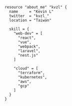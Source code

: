 <!--
**kvzl/kvzl** is a ✨ _special_ ✨ repository because its `README.md` (this file) appears on your GitHub profile.

Here are some ideas to get you started:

- 🔭 I’m currently working on ...
- 🌱 I’m currently learning ...
- 👯 I’m looking to collaborate on ...
- 🤔 I’m looking for help with ...
- 💬 Ask me about ...
- 📫 How to reach me: ...
- 😄 Pronouns: ...
- ⚡ Fun fact: ...
-->

```hcl
resource "about_me" "kvzl" {
  name     = "Kevin L"
  twitter  = "kvzl_"
  location = "Taiwan"

  skill = {
    "web-dev" = [
      "react",
      "vue",
      "webpack",
      "laravel",
      "nest.js"
    ]

    "cloud" = [
      "terraform",
      "kubernetes",
      "aws",
      "gcp"
    ]
  }
}
```
